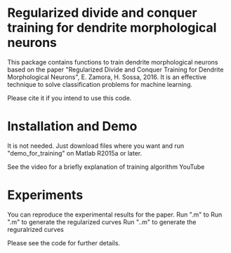 # Regularized divide and conquer training for dendrite morphological neurons

This package contains functions to train dendrite morphological neurons based on the paper "Regularized Divide and Conquer Training for Dendrite Morphological Neurons", E. Zamora, H. Sossa, 2016. It is an effective technique to solve classification problems for machine learning. 

Please cite it if you intend to use this code. 

# Installation and Demo
It is not needed. Just download files where you want and run "demo_for_training" on Matlab R2015a or later.

See the video for a briefly explanation of training algorithm YouTube

# Experiments
You can reproduce the experimental results for the paper. 
Run ".m" to 
Run ".m" to generate the regularized curves 
Run "..m" to generate the reguralrized curves 

Please see the code for further details. 

